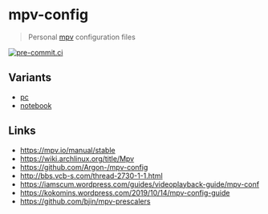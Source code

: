 # mpv-config

> Personal [mpv](https://github.com/mpv-player/mpv) configuration files

[![pre-commit.ci](https://results.pre-commit.ci/badge/github/DeadNews/mpv-config/main.svg)](https://results.pre-commit.ci/latest/github/DeadNews/mpv-config/main)

## Variants

- [pc](https://github.com/DeadNews/mpv-config)
- [notebook](https://github.com/DeadNews/mpv-config/tree/notebook)

## Links

- <https://mpv.io/manual/stable>
- <https://wiki.archlinux.org/title/Mpv>
- <https://github.com/Argon-/mpv-config>
- <http://bbs.vcb-s.com/thread-2730-1-1.html>
- <https://iamscum.wordpress.com/guides/videoplayback-guide/mpv-conf>
- <https://kokomins.wordpress.com/2019/10/14/mpv-config-guide>
- <https://github.com/bjin/mpv-prescalers>
